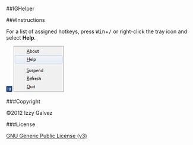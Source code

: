 ##IGHelper

###Instructions

For a list of assigned hotkeys, press <kbd>Win</kbd>+<kbd>/</kbd> or right-click the tray icon and select **Help**.

![icon](https://github.com/iglvzx/IGHelper/raw/master/readme/icon.png)&nbsp;![menu](https://github.com/iglvzx/IGHelper/raw/master/readme/menu.png)

###Copyright

&copy;2012 Izzy Galvez

###License

[GNU Generic Public License (v3)](https://www.gnu.org/licenses/gpl-3.0.txt)